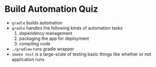# Build Automation Quiz
- `gradle` builds automation
- `gradle` handles the following kinds of automation tasks
    1. dependency management
    2. packaging the app for deployment
    3. compiling code
- `./gradlew` runs gradle wrapper
- `smoke test` is a large-scale of testing basic things like whether or not application runs

#
